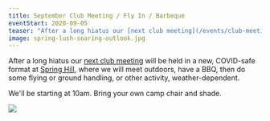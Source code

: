 ```yaml
---
title: September Club Meeting / Fly In / Barbeque
eventStart: 2020-09-05
teaser: "After a long hiatus our [next club meeting](/events/club-meeting-sep-2020) will be held in a new, COVID-safe format at Spring Hill, where we will meet outdoors, then do some flying or ground handling, or other activity, weather-dependent."
image: spring-lush-soaring-outlook.jpg
---
```

After a long hiatus our [next club meeting](/events/club-meeting-sep-2020) will be held in a new, COVID-safe format at [Spring Hill](https://siteguide.org.au/Sites/Spring%20Hill.html), where we will meet outdoors, have a BBQ, then do some flying or ground handling, or other activity, weather-dependent.

We'll be starting at 10am.
Bring your own camp chair and shade.

![](/images/spring-lush-soaring-outlook.jpg)
